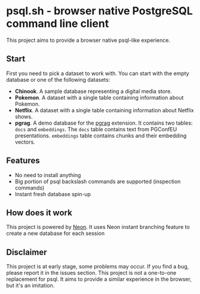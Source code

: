 # psql.sh - browser native PostgreSQL command line client

This project aims to provide a browser native psql-like experience.

## Start
First you need to pick a dataset to work with. You can start with the empty database or one of the following datasets:
- **Chinook**. A sample database representing a digital media store.
- **Pokemon**. A dataset with a single table containing information about Pokemon.
- **Netflix**. A dataset with a single table containing information about Netflix shows.
- **pgrag**. A demo database for the <a href="https://neon.tech/docs/extensions/pgrag" target="_blank">pgrag</a> extension. It contains two tables: `docs` and `embeddings`. The `docs` table contains text from PGConfEU presentations. `embeddings` table contains chunks and their embedding vectors.

## Features
- No need to install anything
- Big portion of psql backslash commands are supported (inspection commands)
- Instant fresh database spin-up

## How does it work
This project is powered by <a href="https://neon.tech" target="_blank">Neon</a>. It uses Neon instant branching feature to create a new database for each session

## Disclaimer
This project is at early stage, some problems may occur. If you find a bug, please report it in the issues section.
This project is not a one-to-one replacement for psql. It aims to provide a similar experience in the browser, but it's an imitation.

